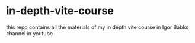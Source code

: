 # in-depth-vite-course
this repo contains all the materials of my in depth vite course in Igor Babko channel in youtube
